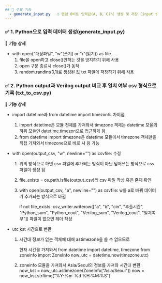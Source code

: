 ```yaml
---
## 🚀 주요 기능
  - generate_input.py	: 랜덤 8비트 입력값(A, B, Cin) 생성 및 저장 (input.txt)
---
```

### ✅ 1. Python으로 입력 데이터 생성(generate_input.py)

📌 **기능 상세**

  - with open("대상파일", "w"(쓰기) or "r"(읽기)) as file
    1. file을 open하고 close()안하는 것을 방지하기 위해 사용
    2. open 구문 종료시 close()가 동작
    3. random.randint(0,1)로 생성된 값 txt 파일에 저장하기 위해 사용
  
### ✅ 2. Python output과 Verilog output 비교 후 일치 여부 csv 형식으로 기록 (txt_to_csv.py)

📌 **기능 상세**

  - import datetime과 from datetime import timezon의 차이점
    1. import datetime은 모듈 전체를 가져와서 timezone 객체는 datetime 모율의 하위 모듈인 datetime.timezon으로         접근하게 됨
    2. from datetime import timezone은 datetime 모듈에서 timezone 객체만을 직접 가져와서 timezone으로 바로 사         용 가능
   
  - with open(output_csv, "w", newline="") as csvfile: 수정
    1. 위의 방식으로 하면 csv 파일에 추가되는 방식이 아닌 덮어쓰는 방식으로 csv 파일이 생성 됨
    2. file_exists = os.path.isfile(output_csv)러 csv 파일 작성 혹은 존재 확인
    3. 
       with open(output_csv, "a", newline="") as csvfile: w를 a로 바꿔 데이터가 추가되는 방식으로 바뀜

       if not file_exists:
         csv_writer.writerow(["a", "b", "cin", "추출시간", "Python_sum", "Python_cout", "Verilog_sum", "Verilog_cout", "일치여부"])
       파일이 없으면 헤더 작성

  - utc kst 시간으로 변환
    
    1. 시간대 정보가 없는 객체에 대해 astimezone을 쓸 수 없으므로

       현재 시간을 가져와서
       from datetime import datetime, timezone
       from zoneinfo import ZoneInfo
       now_utc = datetime.now(timezone.utc)
    
    2. zoneinfo 모듈을 가져와서 Asia/Seoul의 정보를 가져와 시간대 변환
       now_kst = now_utc.astimezone(ZoneInfo("Asia/Seoul"))
       now = now_kst.strftime("%Y-%m-%d %H:%M:%S")
    
    
